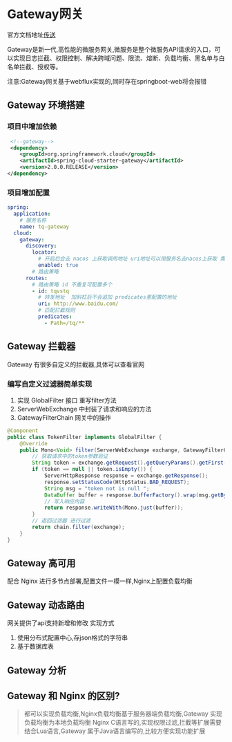 # Gateway网关
官方文档地址[传送](https://cloud.spring.io/spring-cloud-static/spring-cloud-gateway/2.2.0.RC2/reference/html/#gateway-starter)

Gateway是新一代,高性能的微服务网关,微服务是整个微服务API请求的入口，可以实现日志拦截、权限控制、解决跨域问题、限流、熔断、负载均衡、黑名单与白名单拦截、授权等。

注意:Gateway网关基于webflux实现的,同时存在springboot-web将会报错


## Gateway 环境搭建
### 项目中增加依赖
```xml
 <!--gateway-->
 <dependency>
    <groupId>org.springframework.cloud</groupId>
    <artifactId>spring-cloud-starter-gateway</artifactId>
    <version>2.0.0.RELEASE</version>
</dependency>
```

### 项目增加配置
```yaml
spring:
  application:
    # 服务名称
    name: tq-gateway
  cloud:
    gateway:
      discovery:
        locator:
          # 开启后会去 nacos 上获取调用地址 uri地址可以用服务名去nacos上获取 需要配置 filters 过滤器
          enabled: true
        # 路由策略
      routes:
        # 路由策略 id 不重复可配置多个
        - id: tqvstq
          # 转发地址  加斜杠后不会追加 predicates里配置的地址
          uri: http://www.baidu.com/
          # 匹配拦截规则
          predicates:
            - Path=/tq/**
```


## Gateway 拦截器
Gateway 有很多自定义的拦截器,具体可以查看官网

### 编写自定义过滤器简单实现
1. 实现 GlobalFilter 接口 重写filter方法
2. ServerWebExchange 中封装了请求和响应的方法
3. GatewayFilterChain 网关中的操作

```java
@Component
public class TokenFilter implements GlobalFilter {
    @Override
    public Mono<Void> filter(ServerWebExchange exchange, GatewayFilterChain chain) {
        // 获取请求中的token参数验证
        String token = exchange.getRequest().getQueryParams().getFirst("token");
        if (token == null || token.isEmpty()) {
            ServerHttpResponse response = exchange.getResponse();
            response.setStatusCode(HttpStatus.BAD_REQUEST);
            String msg = "token not is null ";
            DataBuffer buffer = response.bufferFactory().wrap(msg.getBytes());
            // 写入响应内容
            return response.writeWith(Mono.just(buffer));
        }
        // 返回过滤器 进行过滤
        return chain.filter(exchange);
    }
}
```

## Gateway 高可用
配合 Nginx 进行多节点部署,配置文件一模一样,Nginx上配置负载均衡


## Gateway 动态路由
网关提供了api支持新增和修改
实现方式
1. 使用分布式配置中心,存json格式的字符串
2. 基于数据库表



## Gateway 分析




## Gateway 和 Nginx 的区别?
> 都可以实现负载均衡,Nginx负载均衡基于服务器端负载均衡,Gateway 实现负载均衡为本地负载均衡
> Nginx C语言写的,实现权限过滤,拦截等扩展需要结合Lua语言,Gateway 属于Java语言编写的,比较方便实现功能扩展

